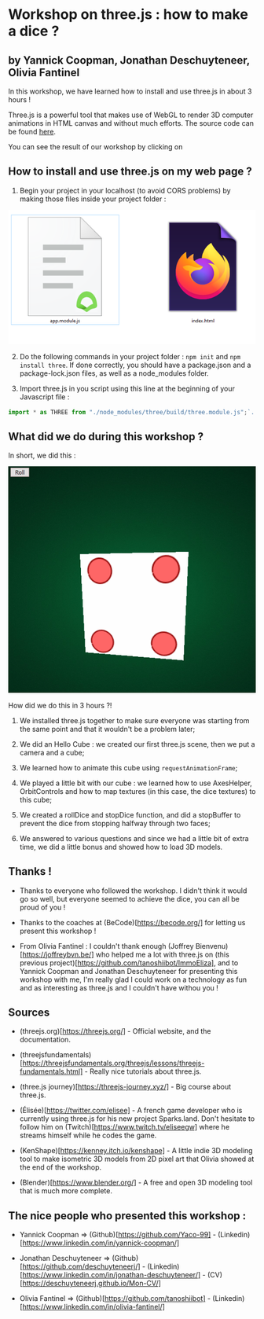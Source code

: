 # Workshop on three.js : how to make a dice ?

## by Yannick Coopman, Jonathan Deschuyteneer, Olivia Fantinel

In this workshop, we have learned how to install and use three.js in about 3 hours ! 

Three.js is a powerful tool that makes use of WebGL to render 3D computer animations in HTML canvas and without much efforts. The source code can be found [here](https://github.com/mrdoob/three.js/).

You can see the result of our workshop by clicking on 


## How to install and use three.js on my web page ?

1. Begin your project in your localhost (to avoid CORS problems) by making those files inside your project folder :

![files](./screenshots/files.png)

2. Do the following commands in your project folder : `npm init` and `npm install three`. If done correctly, you should have a package.json and a package-lock.json files, as well as a node_modules folder.

3. Import three.js in you script using this line at the beginning of your Javascript file : 

```js
import * as THREE from "./node_modules/three/build/three.module.js";`.
```


## What did we do during this workshop ?

In short, we did this : 

![this should be a gif of our dice :(](./screenshots/dice.gif)

How did we do this in 3 hours ?!

1. We installed three.js together to make sure everyone was starting from the same point and that it wouldn't be a problem later;

2. We did an Hello Cube : we created our first three.js scene, then we put a camera and a cube;

3. We learned how to animate this cube using `requestAnimationFrame`;

4. We played a little bit with our cube : we learned how to use AxesHelper, OrbitControls and how to map textures (in this case, the dice textures) to this cube;

5. We created a rollDice and stopDice function, and did a stopBuffer to prevent the dice from stopping halfway through two faces;

6. We answered to various questions and since we had a little bit of extra time, we did a little bonus and showed how to load 3D models.


## Thanks !

* Thanks to everyone who followed the workshop. I didn't think it would go so well, but everyone seemed to achieve the dice, you can all be proud of you !

* Thanks to the coaches at (BeCode)[https://becode.org/] for letting us present this workshop !

* From Olivia Fantinel : I couldn't thank enough (Joffrey Bienvenu)[https://joffreybvn.be/] who helped me a lot with three.js on (this previous project)[https://github.com/tanoshiibot/ImmoEliza], and to Yannick Coopman and Jonathan Deschuyteneer for presenting this workshop with me, I'm really glad I could work on a technology as fun and as interesting as three.js and I couldn't have withou you !


## Sources

* (threejs.org)[https://threejs.org/] - Official website, and the documentation.

* (threejsfundamentals)[https://threejsfundamentals.org/threejs/lessons/threejs-fundamentals.html] - Really nice tutorials about three.js.

* (three.js journey)[https://threejs-journey.xyz/] - Big course about three.js.

* (Élisée)[https://twitter.com/elisee] - A french game developer who is currently using three.js for his new project Sparks.land. Don't hesitate to follow him on (Twitch)[https://www.twitch.tv/eliseegw] where he streams himself while he codes the game.

* (KenShape)[https://kenney.itch.io/kenshape] - A little indie 3D modeling tool to make isometric 3D models from 2D pixel art that Olivia showed at the end of the workshop.

* (Blender)[https://www.blender.org/] - A free and open 3D modeling tool that is much more complete.


## The nice people who presented this workshop :

* Yannick Coopman => (Github)[https://github.com/Yaco-99] - (Linkedin)[https://www.linkedin.com/in/yannick-coopman/]

* Jonathan Deschuyteneer => (Github)[https://github.com/deschuyteneerj/] - (Linkedin)[https://www.linkedin.com/in/jonathan-deschuyteneer/] - (CV)[https://deschuyteneerj.github.io/Mon-CV/] 

* Olivia Fantinel => (Github)[https://github.com/tanoshiibot] - (Linkedin)[https://www.linkedin.com/in/olivia-fantinel/]

